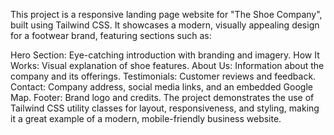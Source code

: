 This project is a responsive landing page website for "The Shoe Company", built using Tailwind CSS. It showcases a modern, visually appealing design for a footwear brand, featuring sections such as:

Hero Section: Eye-catching introduction with branding and imagery.
How It Works: Visual explanation of shoe features.
About Us: Information about the company and its offerings.
Testimonials: Customer reviews and feedback.
Contact: Company address, social media links, and an embedded Google Map.
Footer: Brand logo and credits.
The project demonstrates the use of Tailwind CSS utility classes for layout, responsiveness, and styling, making it a great example of a modern, mobile-friendly business website.
